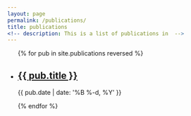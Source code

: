 ```yaml
---
layout: page
permalink: /publications/
title: publications
<!-- description: This is a list of publications in  -->
---
```


<ul class="post-list">
{% for pub in site.publications reversed %}
    <li>
        <h2><a class="poem-title" href="{{ pub.url | prepend: site.baseurl }}">{{ pub.title }}</a></h2>
        <p class="post-meta">{{ pub.date | date: '%B %-d, %Y' }}</p>
      </li>
{% endfor %}
</ul>